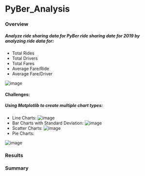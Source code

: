 # PyBer_Analysis
### Overview
##### Analyze ride sharing data for PyBer ride sharing date for 2019 by analyzing ride data for:
- Total Rides
- Total Drivers
- Total Fares
- Average Fare/Ride
- Average Fare/Driver

![image](https://user-images.githubusercontent.com/81878169/120953156-0ad4f780-c712-11eb-8f74-42adc09e7708.png)
#### Challenges:
##### Using Matplotlib to create multiple chart types:
- Line Charts:
![image](https://user-images.githubusercontent.com/81878169/120953442-93539800-c712-11eb-8d34-070d910b1732.png)
- Bar Charts with Standard Deviation:
![image](https://user-images.githubusercontent.com/81878169/120953512-b8480b00-c712-11eb-93ee-983d2010afff.png)
- Scatter Charts:
![image](https://user-images.githubusercontent.com/81878169/120953637-03621e00-c713-11eb-879d-8f8b816f2f5a.png)
- Pie Charts:

![image](https://user-images.githubusercontent.com/81878169/120953771-5cca4d00-c713-11eb-99d6-5d83717feb95.png)



### Results
### Summary
